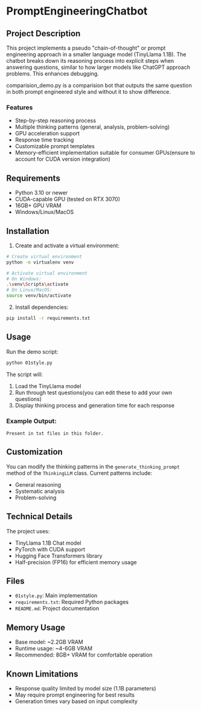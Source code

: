 # PromptEngineeringChatbot

## Project Description
This project implements a pseudo "chain-of-thought" or prompt engineering approach in a smaller language model (TinyLlama 1.1B). The chatbot breaks down its reasoning process into explicit steps when answering questions, similar to how larger models like ChatGPT approach problems. This enhances debugging.

comparision_demo.py is a comparision bot that outputs the same question in both prompt engineered style and without it to show difference.

### Features
- Step-by-step reasoning process
- Multiple thinking patterns (general, analysis, problem-solving)
- GPU acceleration support
- Response time tracking
- Customizable prompt templates
- Memory-efficient implementation suitable for consumer GPUs(ensure to account for CUDA version integration)

## Requirements
- Python 3.10 or newer
- CUDA-capable GPU (tested on RTX 3070)
- 16GB+ GPU VRAM
- Windows/Linux/MacOS

## Installation

1. Create and activate a virtual environment:
```bash
# Create virtual environment
python -m virtualenv venv

# Activate virtual environment
# On Windows:
.\venv\Scripts\activate
# On Linux/MacOS:
source venv/bin/activate
```

2. Install dependencies:
```bash
pip install -r requirements.txt
```

## Usage

Run the demo script:
```bash
python 01style.py
```

The script will:
1. Load the TinyLlama model
2. Run through test questions(you can edit these to add your own questions)
3. Display thinking process and generation time for each response

### Example Output:
    Present in txt files in this folder.

## Customization

You can modify the thinking patterns in the `generate_thinking_prompt` method of the `ThinkingLLM` class. Current patterns include:
- General reasoning
- Systematic analysis
- Problem-solving

## Technical Details

The project uses:
- TinyLlama 1.1B Chat model
- PyTorch with CUDA support
- Hugging Face Transformers library
- Half-precision (FP16) for efficient memory usage

## Files
- `01style.py`: Main implementation
- `requirements.txt`: Required Python packages
- `README.md`: Project documentation

## Memory Usage
- Base model: ~2.2GB VRAM
- Runtime usage: ~4-6GB VRAM
- Recommended: 8GB+ VRAM for comfortable operation

## Known Limitations
- Response quality limited by model size (1.1B parameters)
- May require prompt engineering for best results
- Generation times vary based on input complexity
